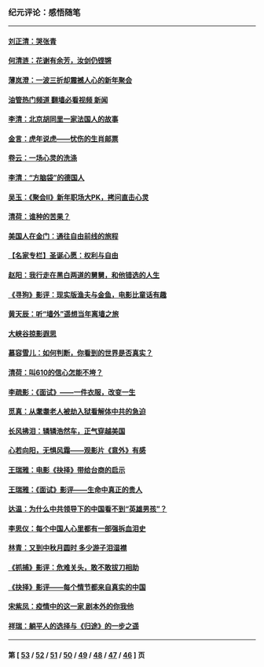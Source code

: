 ### 纪元评论：感悟随笔
---
#### [刘正清：哭张青](../../pages/nsc1035/n13509328.md?01180330) 
#### [何清涟：花谢有余芳，汝剑仍铿锵](../../pages/nsc1035/n13507378.md?01180330) 
#### [薄岚澄：一波三折却震撼人心的新年聚会](../../pages/nsc1035/n13506511.md?01180330) 
#### [油管热门频道 翻墙必看视频 新闻](ok?01180330)
#### [李清：北京胡同里一家法国人的故事](../../pages/nsc1035/n13502266.md?01180330) 
#### [金言：虎年说虎——忧伤的生肖邮票](../../pages/nsc1035/n13500542.md?01180330) 
#### [卷云：一场心灵的洗涤](../../pages/nsc1035/n13499041.md?01180330) 
#### [李清：“方脑袋”的德国人](../../pages/nsc1035/n13486826.md?01180330) 
#### [吴玉：《聚会Ⅱ》新年职场大PK，拷问直击心灵](../../pages/nsc1035/n13482329.md?01180330) 
#### [清荷：谁种的苦果？](../../pages/nsc1035/n13470084.md?01180330) 
#### [美国人在金门：通往自由前线的旅程](../../pages/nsc1035/n13453438.md?01180330) 
#### [【名家专栏】圣诞心愿：权利与自由](../../pages/nsc1035/n13453241.md?01180330) 
#### [赵阳：我行走在黑白两道的舅舅，和他错选的人生](../../pages/nsc1035/n13438837.md?01180330) 
#### [《寻狗》影评：现实版渔夫与金鱼，电影比童话有趣](../../pages/nsc1035/n13389805.md?01180330) 
#### [黄天辰：听“墙外”遥想当年离墙之旅](../../pages/nsc1035/n13377229.md?01180330) 
#### [大峡谷掠影遐思](../../pages/nsc1035/n13354743.md?01180330) 
#### [慕容雪儿：如何判断，你看到的世界是否真实？](../../pages/nsc1035/n13332569.md?01180330) 
#### [清荷：叫610的信心怎能不垮？](../../pages/nsc1035/n13304848.md?01180330) 
#### [李疏影：《面试》——一件衣服，改变一生](../../pages/nsc1035/n13292494.md?01180330) 
#### [觅真：从耄耋老人被劫入狱看解体中共的急迫](../../pages/nsc1035/n13284545.md?01180330) 
#### [长风拂泪：辚辚浩然车，正气穿越美国](../../pages/nsc1035/n13284280.md?01180330) 
#### [心若向阳，无惧风霜——观影片《意外》有感](../../pages/nsc1035/n13275318.md?01180330) 
#### [王瑞雅：电影《抉择》带给台商的启示](../../pages/nsc1035/n13274064.md?01180330) 
#### [王瑞雅：《面试》影评——生命中真正的贵人](../../pages/nsc1035/n13260528.md?01180330) 
#### [达温：为什么中共领导下的中国看不到“英雄男孩”？](../../pages/nsc1035/n13257099.md?01180330) 
#### [李思仪：每个中国人心里都有一部强拆血泪史](../../pages/nsc1035/n13249632.md?01180330) 
#### [林青：又到中秋月圆时 多少游子泪湿襟](../../pages/nsc1035/n13245916.md?01180330) 
#### [《抓捕》影评：危难关头，敢不敢拔刀相助](../../pages/nsc1035/n13244251.md?01180330) 
#### [《抉择》影评——每个情节都来自真实的中国](../../pages/nsc1035/n13242564.md?01180330) 
#### [宋紫凤：疫情中的这一家 剧本外的你我他](../../pages/nsc1035/n13242358.md?01180330) 
#### [祥瑞：躺平人的选择与《归途》的一步之遥](../../pages/nsc1035/n13213201.md?01180330) 

---
#### 第 [ [53](./53.md?01180330) / [52](./52.md?01180330) / [51](./51.md?01180330) / [50](./50.md?01180330) / [49](./49.md?01180330) / [48](./48.md?01180330) / [47](./47.md?01180330) / [46](./46.md?01180330) ] 页
